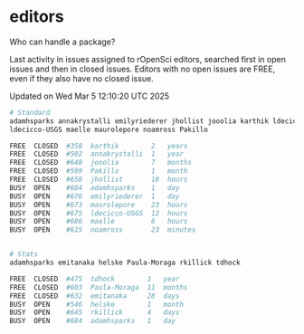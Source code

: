 # editors

Who can handle a package?

Last activity in issues assigned to rOpenSci editors, searched first in open
issues and then in closed issues. Editors with no open issues are FREE, even if
they also have no closed issue.


Updated on Wed Mar 5 12:10:20 UTC 2025

```bash
# Standard
adamhsparks annakrystalli emilyriederer jhollist jooolia karthik ldecicco
ldecicco-USGS maelle maurolepore noamross Pakillo

FREE  CLOSED  #358  karthik        2   years
FREE  CLOSED  #502  annakrystalli  1   year
FREE  CLOSED  #648  jooolia        7   months
FREE  CLOSED  #599  Pakillo        1   month
FREE  CLOSED  #658  jhollist       18  hours
BUSY  OPEN    #684  adamhsparks    1   day
BUSY  OPEN    #676  emilyriederer  1   day
BUSY  OPEN    #673  maurolepore    23  hours
BUSY  OPEN    #675  ldecicco-USGS  12  hours
BUSY  OPEN    #686  maelle         6   hours
BUSY  OPEN    #615  noamross       23  minutes


# Stats
adamhsparks emitanaka helske Paula-Moraga rkillick tdhock

FREE  CLOSED  #475  tdhock        1   year
FREE  CLOSED  #603  Paula-Moraga  11  months
FREE  CLOSED  #632  emitanaka     28  days
BUSY  OPEN    #546  helske        1   month
BUSY  OPEN    #645  rkillick      4   days
BUSY  OPEN    #684  adamhsparks   1   day
```
